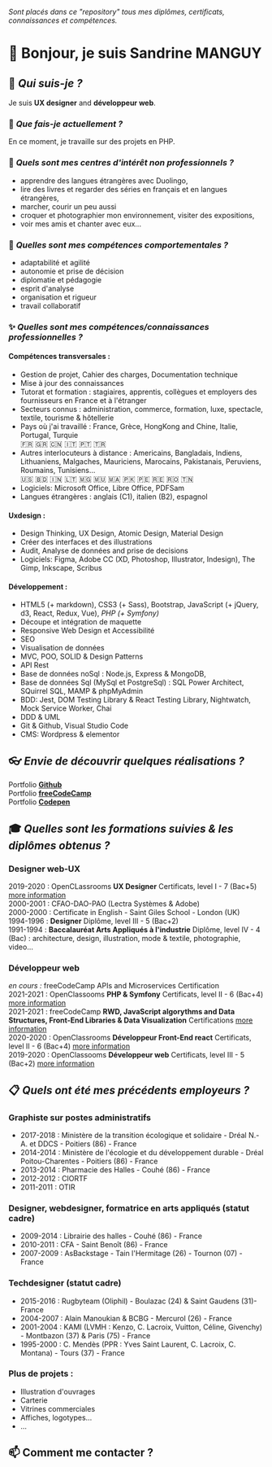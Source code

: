*Sont placés dans ce "repository" tous mes diplômes, certificats, connaissances et compétences.*

# 👋 Bonjour, je suis **Sandrine MANGUY**

## 🔭 *Qui suis-je ?* 
Je suis **UX designer** and **développeur web**. 

### 🌱 *Que fais-je actuellement ?*
En ce moment, je travaille sur des projets en PHP.  

### 👀 *Quels sont mes centres d'intérêt non professionnels ?*
* apprendre des langues étrangères avec Duolingo, 
* lire des livres et regarder des séries en français et en langues étrangères, 
* marcher, courir un peu aussi
* croquer et photographier mon environnement, visiter des expositions,
* voir mes amis et chanter avec eux...

### 💬 *Quelles sont mes compétences comportementales ?*
* adaptabilité et agilité
* autonomie et prise de décision
* diplomatie et pédagogie
* esprit d'analyse
* organisation et rigueur
* travail collaboratif

### ✨ *Quelles sont mes compétences/connaissances professionnelles ?*
#### Compétences transversales :
* Gestion de projet, Cahier des charges, Documentation technique
* Mise à jour des connaissances
* Tutorat et formation : stagiaires, apprentis, collègues et employers des fournisseurs en France et à l'étranger
* Secteurs connus : administration, commerce, formation, luxe, spectacle, textile, tourisme & hôtellerie
* Pays où j'ai travaillé : France, Grèce, HongKong and Chine, Italie, Portugal, Turquie  
  🇫🇷 🇬🇷 🇨🇳 🇮🇹 🇵🇹 🇹🇷
* Autres interlocuteurs à distance : Americains, Bangladais, Indiens, Lithuaniens, Malgaches, Mauriciens, Marocains, Pakistanais, Peruviens, Roumains, Tunisiens...  
  🇺🇸 🇧🇩 🇮🇳 🇱🇹 🇲🇬 🇲🇺 🇲🇦 🇵🇰 🇵🇪 🇷🇪 🇷🇴 🇹🇳
* Logiciels: Microsoft Office, Libre Office, PDFSam
* Langues étrangères : anglais (C1), italien (B2), espagnol
 
#### Uxdesign :
* Design Thinking, UX Design, Atomic Design, Material Design
* Créer des interfaces et des illustrations
* Audit, Analyse de données and prise de decisions
* Logiciels: Figma, Adobe CC (XD, Photoshop, Illustrator, Indesign), The Gimp, Inkscape, Scribus

#### Développement :
* HTML5 (+ markdown), CSS3 (+ Sass), Bootstrap, JavaScript (+ jQuery, d3, React, Redux, Vue), *PHP (+ Symfony)*
* Découpe et intégration de maquette
* Responsive Web Design et Accessibilité
* SEO
* Visualisation de données
* MVC, POO, SOLID & Design Patterns
* API Rest
* Base de données noSql : Node.js, Express & MongoDB, 
* Base de données Sql (MySql et PostgreSql) : SQL Power Architect, SQuirrel SQL, MAMP & phpMyAdmin
* BDD: Jest, DOM Testing Library & React Testing Library, Nightwatch, Mock Service Worker, Chai
* DDD & UML
* Git & Github, Visual Studio Code
* CMS: Wordpress & elementor


## 👓 *Envie de découvrir quelques réalisations ?*
Portfolio **[Github](https://github.com/s-manguy/projects)**  
Portfolio **[freeCodeCamp](https://www.freecodecamp.org/fcc3ab085a4-3e2d-4160-a445-50914111cc0d)**  
Portfolio **[Codepen](https://codepen.io/s-manguy)**  



## 🎓 *Quelles sont les formations suivies & les diplômes obtenus ?*
### Designer web-UX
2019-2020 : OpenCLassrooms **UX Designer** Certificats, level I - 7 (Bac+5) [more information](https://github.com/s-manguy/diploma/tree/main/UX-DESIGN#readme)     
2000-2001 : CFAO-DAO-PAO (Lectra Systèmes & Adobe)   
2000-2000 : Certificate in English - Saint Giles School - London (UK)  
1994-1996 : **Designer** Diplôme, level III - 5 (Bac+2)    
1991-1994 : **Baccalauréat Arts Appliqués à l'industrie** Diplôme, level IV - 4 (Bac) : architecture, design, illustration, mode & textile, photographie, video...  

### Développeur web
*en cours :* freeCodeCamp APIs and Microservices Certification   
2021-2021 : OpenClassooms **PHP & Symfony** Certificats, level II - 6 (Bac+4) [more information](https://github.com/s-manguy/diploma/blob/main/PHP/README.md)   
2021-2021 : freeCodeCamp **RWD, JavaScript algorythms and Data Structures, Front-End Libraries & Data Visualization** Certifications [more information](https://www.freecodecamp.org/fcc3ab085a4-3e2d-4160-a445-50914111cc0d)  
2020-2020 : OpenClassrooms **Développeur Front-End react** Certificats, level II - 6 (Bac+4) [more information](https://github.com/s-manguy/diploma/tree/main/FRONT-END#readme)  
2019-2020 : OpenClassooms **Développeur web** Certificats, level III - 5 (Bac+2) [more information](https://github.com/s-manguy/diploma/blob/main/WEB-DEVELOPPER#README.md) 


## 📋 *Quels ont été mes précédents employeurs ?* 
### Graphiste sur postes administratifs 
* 2017-2018 : Ministère de la transition écologique et solidaire - Dréal N.-A. et DDCS - Poitiers (86) - France
* 2014-2014 : Ministère de l'écologie et du développement durable - Dréal Poitou-Charentes - Poitiers (86) - France
* 2013-2014 : Pharmacie des Halles - Couhé (86) - France
* 2012-2012 : CIORTF
* 2011-2011 : OTIR

### Designer, webdesigner, formatrice en arts appliqués (statut cadre)
* 2009-2014 : Librairie des halles - Couhé (86) - France
* 2010-2011 : CFA - Saint Benoît (86) - France
* 2007-2009 : AsBackstage - Tain l'Hermitage (26) - Tournon (07) - France

### Techdesigner (statut cadre)
* 2015-2016 : Rugbyteam (Oliphil) - Boulazac (24) & Saint Gaudens (31)- France
* 2004-2007 : Alain Manoukian & BCBG - Mercurol (26) - France
* 2001-2004 : KAMI (LVMH : Kenzo, C. Lacroix, Vuitton, Céline, Givenchy) - Montbazon (37) & Paris (75) - France
* 1995-2000 : C. Mendès (PPR : Yves Saint Laurent, C. Lacroix, C. Montana) - Tours (37) - France

### Plus de projets :
* Illustration d'ouvrages
* Carterie
* Vitrines commerciales
* Affiches, logotypes...
* ...


## 📫 Comment me contacter ?

<!--
- 👋 Hi, I’m @s-manguy
- 👀 I’m interested in design, art, reading books, drawing, walking...
- 🌱 I’m currently learning html, css, javascript and PHP : [view skills and diploma](https://github.com/s-manguy/diploma)
- 💞️ I’m looking to collaborate on ...
- 📫 How to reach me ...
-->
<!---
s-manguy/s-manguy is a ✨ special ✨ repository because its `README.md` (this file) appears on your GitHub profile.
You can click the Preview link to take a look at your changes.
--->


<!--
# Diploma/Diplômes

Find in this repository all my **Diploma, Certifications, Knowledges and Skills**.

## UX-Web Designer / Designer web-UX
2020-2020 : [OpenCLassrooms **UX Designer** Certifications, level I - 7 (Bac+5)](https://github.com/s-manguy/diploma/tree/main/UX-DESIGN#readme)     
2000-2001 : CFAO-DAO-PAO  
1994-1996 : **Designer** Diploma, level III - 5 (Bac+2)    
1991-1994 : **Baccalauréat Arts Appliqués à l'industrie** Diploma, level IV - 4 (Bac) : architecture, design, illustration, fashion design / mode & textile, photography, video...  

## Web Developer / Développeur web
### Front-End
2021-2021 : [freeCodeCamp **RWD, JavaScript algorythms and Data Structures, Front-End Libraries & Data Visualization** Certifications](https://www.freecodecamp.org/fcc3ab085a4-3e2d-4160-a445-50914111cc0d)  
2020-2020 : [OpenClassrooms **Front-end aps** Certifications, level II - 6 (Bac+4)](https://github.com/s-manguy/diploma/tree/main/FRONT-END#readme)  
2020-2020 : [OpenClassooms **web developper** Certification, level III - 5 (Bac+2)](https://github.com/s-manguy/diploma/blob/main/WEB-DEVELOPPER#README.md) 

### Back-End
*coming soon :* freeCodeCamp APIs and Microservices Certification   
2021-2021 : [OpenClassooms **PHP & Symfony aps** Certifications, level II - 6 (Bac+4)](https://github.com/s-manguy/diploma/blob/main/PHP/README.md)      
2020-2020 : [OpenClassooms **web developper** Certification, level III - 5 (Bac+2)](https://github.com/s-manguy/diploma/blob/main/WEB-DEVELOPPER#README.md)  

# Skills/Compétences
## Hard skills
* **Transversal/*transversales***
  * Update knowledges/*veille informationnelle*
  * Tutoring & teaching / *Tutorer/Tormer* : trainees/*stagiaires*, apprentices/*apprentis*, students/*étudiants*, colleagues/*collègues* and suppliers' employees/*employers des fournisseurs* in France & foreign countries / *en France et à l'étranger*
  * Known sectors / *Secteurs connus*: administration, education/*formation*, luxury industry/*luxe*, performing arts/*spectacle*, textile, tourism & hotel /*tourisme et hôtellerie*, trade/*commerce*
  * Places where I worked: France, Greece, HongKong and China, Italy, Portugal, Turkey
  * Other foreigners I worked with: Americans, Bangladeshis, Indians, Lithuanians, Malagazies, Mauritians, Morrocans, Pakistanis, Peruvians, Romanians, Tunisians... 
  * Softwares/*logiciels*: Microsoft Office, Libre Office, PDFSam
  * Foreign languages / *langues étrangères*: English (C1), Italian (B2), Spanish
* **Design/*création***
  * Design thinking: trends/tendances, moodboard/planche d'ambiance, color range / gamme de couleurs, typography/typographie, sketches/croquis...
  * UX design: research/recherche, personas, wireframes...
  * Atomic Design
  * Material Design
  * Technical drawing / dessin technique
  * Illustrations, logos/logotypes
  * Project management / Gestion de projet : UX mapping / recherche utilisateur, audit UX, Data Analysis / analyse de données, retroplanning/rétroplanning
  * Utils/outils : pen & paper / papier et crayon, markers, watercolors/Aquarelle, acrylic paint / peinture acrylique...
  * Softwares/logiciels : Adobe Photoshop, Adobe Illustrator, Adobe Indesign, Adobe XD, Figma, Inkscape, Gimp, Scribus.
* **Development/*développement***
  * RWD
  * Accessibility
  * Coding from mock-up / Intégration
  * EDI : VisualStudioCode
  * Front-End : HTML5, CSS3, Sass, Bootstrap, JavaScript, jQuery, Vue.js, React.js, Redux, d3.js
  * Back-End : node.js, Express, MongoDB, MySql, PostgreSql, PHP, Symfony
  * Testing library: Jest, DOM/React Testing Library, Nightwatch
  * CMS: Wordpress, Elementor
  * Project management / Gestion de projet : DDD, UML, technical specifications / cahier des charges, waterfall & agile methods / méthodes en cascade et agiles
  * Technical Documentation / documentation technique
## Soft skills
* adaptability & agility
* autonomy & decision making
* diplomacy & pedagogy
* analytical mind
* organization and rigor
* collaborative work
-->
